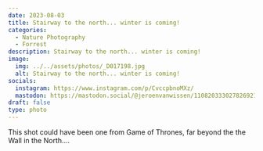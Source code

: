 ```yaml
---
date: 2023-08-03
title: Stairway to the north... winter is coming!
categories:
  - Nature Photography
  - Forrest
description: Stairway to the north... winter is coming!
image:
  img: ../../assets/photos/_D017198.jpg
  alt: Stairway to the north... winter is coming!
socials:
  instagram: https://www.instagram.com/p/CvccpbnoMXz/
  mastodon: https://mastodon.social/@jeroenvanwissen/110820333027826921
draft: false
type: photo
---
```


This shot could have been one from Game of Thrones, far beyond the the Wall in the North....

